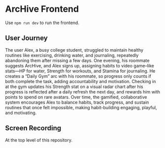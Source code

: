 # ArcHive Frontend

Use `npm run dev` to run the frontend.

## User Journey

The user Alex, a busy college student, struggled to maintain healthy routines like exercising, drinking water, and journaling, repeatedly abandoning them after missing a few days. One evening, his roommate suggests ArcHive, and Alex signs up, assigning habits to video game–like stats—HP for water, Strength for workouts, and Stamina for journaling. He creates a “Daily Gym” arc with his roommate, so progress only counts if both complete the task, adding accountability and motivation. Checking in at the gym updates his Strength stat on a visual radar chart after his progress is reflected after a daily refresh the next day, and rewards him with points to spend on rare avatars. Over time, the gamified, collaborative system encourages Alex to balance habits, track progress, and sustain routines that once felt impossible, making habit-building engaging, playful, and motivating.

## Screen Recording

At the top level of this repository.

